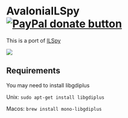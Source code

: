 # AvaloniaILSpy [![PayPal donate button](https://img.shields.io/badge/donate-paypal-blue.svg)](https://www.paypal.com/cgi-bin/webscr?cmd=_donations&business=HYERRCR8C7876&lc=US&item_name=AvaloniaILSpy&no_note=0&currency_code=USD&bn=PP-DonationsBF:btn_donate_SM.gif:NonHosted) 

This is a port of [ILSpy](https://github.com/icsharpcode/ILSpy)

![](https://github.com/jeffreye/AvaloniaILSpy/raw/master/preview.png)

## Requirements
You may need to install libgdiplus

Unix: `sudo apt-get install libgdiplus`

Macos: `brew install mono-libgdiplus`